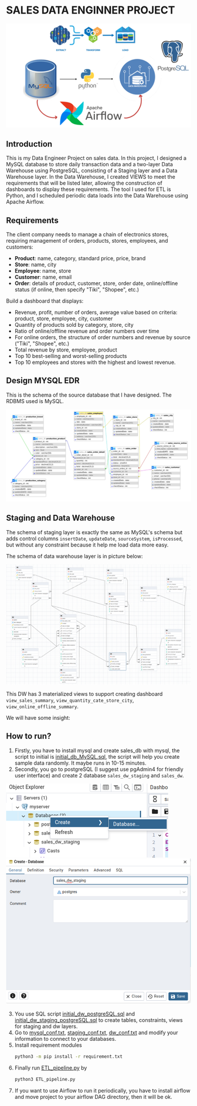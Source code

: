 # SALES DATA ENGINNER PROJECT

![Background](image/background.png)

## Introduction

This is my Data Engineer Project on sales data. In this project, I designed a MySQL database to store daily transaction data and a two-layer Data Warehouse using PostgreSQL, consisting of a Staging layer and a Data Warehouse layer. In the Data Warehouse, I created VIEWS to meet the requirements that will be listed later, allowing the construction of dashboards to display these requirements. The tool I used for ETL is Python, and I scheduled periodic data loads into the Data Warehouse using Apache Airflow.

## Requirements

The client company needs to manage a chain of electronics stores, requiring management of orders, products, stores, employees, and customers:

- **Product**: name, category, standard price, price, brand
- **Store**: name, city
- **Employee**: name, store
- **Customer**: name, email
- **Order**: details of product, customer, store, order date, online/offline status (if online, then specify "Tiki", "Shopee", etc.)

Build a dashboard that displays:

- Revenue, profit, number of orders, average value based on criteria: product, store, employee, city, customer
- Quantity of products sold by category, store, city
- Ratio of online/offline revenue and order numbers over time
- For online orders, the structure of order numbers and revenue by source ("Tiki", "Shopee", etc.)
- Total revenue by store, employee, product
- Top 10 best-selling and worst-selling products
- Top 10 employees and stores with the highest and lowest revenue.

## Design MYSQL EDR

This is the schema of the source database that I have designed. The RDBMS used is MySQL.

![MYSQL ERD](image/mysql_erd.png)

## Staging and Data Warehouse

The schema of staging layer is exactly the same as MySQL's schema but adds control columns `insertDate`, `updateDate`, `sourceSystem`, `isProcessed`, but without any constraint because it help me load data more easy.

The schema of data warehouse layer is in picture below:

![Star Schema](image/star_schema.png)

This DW has 3 materialized views to support creating dashboard `view_sales_summary`, `view_quantity_cate_store_city`, `view_online_offline_summary`.

We will have some insight:

## How to run?

1. Firstly, you have to install mysql and create sales_db with mysql, the script to initial is [initial_db_MySQL.sql](SQLScript/initial_db_MySQL.sql), the script will help you create sample data randomly. It maybe runs in 10-15 minutes.
2. Secondly, you go to postgreSQL (I suggest use pgAdmin4 for friendly user interface) and create 2 database `sales_dw_staging` and `sales_dw`.

![step 1](image/create_db_postgres.png)
![step 2](image/create_db_postgres_2.png)

3. You use SQL script [initial_dw_postgreSQL.sql](SQLScript/initial_dw_postgreSQL.sql) and [initial_dw_staging_postgreSQL.sql](SQLScript/initial_dw_staging_postgreSQL.sql) to create tables, constraints, views for staging and dw layers.
4. Go to [mysql_conf.txt](mysql_conf.txt), [staging_conf.txt](staging_conf.txt), [dw_conf.txt](dw_conf.txt) and modify your information to connect to your databases.
5. Install requirement modules
   ```bash
   python3 -m pip install -r requirement.txt
   ```
6. Finally run [ETL_pipeline.py](ETL_pipeline.py) by
   ```bash
   python3 ETL_pipeline.py
   ```
7. If you want to use Airflow to run it periodically, you have to install airflow and move project to your airflow DAG directory, then it will be ok.

